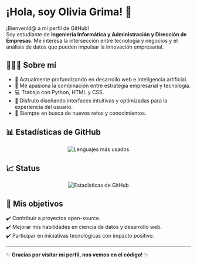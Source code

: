 # ¡Hola, soy Olivia Grima! 👋  

¡Bienvenid@ a mi perfil de GitHub!  
Soy estudiante de **Ingeniería Informática y Administración y Dirección de Empresas**. Me interesa la intersección entre tecnología y negocios y el análisis de datos que pueden impulsar la innovación empresarial.  

## 🙋🏽‍♀️ Sobre mí  
- 📌 Actualmente profundizando en desarrollo web e inteligencia artificial.  
- 🌸 Me apasiona la combinación entre estrategia empresarial y tecnología.  
- 💻 Trabajo con Python, HTML y CSS.  
- 🎀 Disfruto diseñando interfaces intuitivas y optimizadas para la experiencia del usuario.  
- 🔎 Siempre en busca de nuevos retos y conocimientos.  

## 📊 Estadísticas de GitHub  

<p align="center">
  <img align="center" src="https://github-readme-stats.vercel.app/api/top-langs/?username=oliviagrima&layout=compact&langs_count=10&theme=gruvbox" alt="Lenguajes más usados">
</p>

## 📈 Status  
<p align="center">
  <img align="center" src="https://github-readme-stats.vercel.app/api?username=oliviagrima&show_icons=true&theme=gruvbox" alt="Estadísticas de GitHub">
</p>

## 🎯 Mis objetivos  
✔️ Contribuir a proyectos open-source.  
✔️ Mejorar mis habilidades en ciencia de datos y desarrollo web.  
✔️ Participar en iniciativas tecnológicas con impacto positivo.  

---

✨ **Gracias por visitar mi perfil, nos vemos en el código!** ✨

